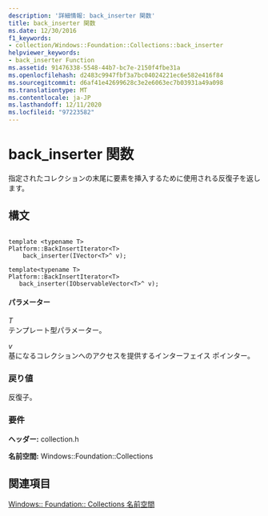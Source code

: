```yaml
---
description: '詳細情報: back_inserter 関数'
title: back_inserter 関数
ms.date: 12/30/2016
f1_keywords:
- collection/Windows::Foundation::Collections::back_inserter
helpviewer_keywords:
- back_inserter Function
ms.assetid: 91476338-5548-44b7-bc7e-2150f4fbe31a
ms.openlocfilehash: d2483c9947fbf3a7bc04024221ec6e582e416f84
ms.sourcegitcommit: d6af41e42699628c3e2e6063ec7b03931a49a098
ms.translationtype: MT
ms.contentlocale: ja-JP
ms.lasthandoff: 12/11/2020
ms.locfileid: "97223582"
---
```

# <a name="back_inserter-function"></a>back_inserter 関数

指定されたコレクションの末尾に要素を挿入するために使用される反復子を返します。

## <a name="syntax"></a>構文

```

template <typename T>
Platform::BackInsertIterator<T>
    back_inserter(IVector<T>^ v);

template<typename T>
Platform::BackInsertIterator<T>
   back_inserter(IObservableVector<T>^ v);
```

#### <a name="parameters"></a>パラメーター

*T*<br/>
テンプレート型パラメーター。

*v*<br/>
基になるコレクションへのアクセスを提供するインターフェイス ポインター。

### <a name="return-value"></a>戻り値

反復子。

### <a name="requirements"></a>要件

**ヘッダー:** collection.h

**名前空間:** Windows::Foundation::Collections

## <a name="see-also"></a>関連項目

[Windows:: Foundation:: Collections 名前空間](../cppcx/windows-foundation-collections-namespace-c-cx.md)
